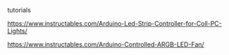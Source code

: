 
tutorials


https://www.instructables.com/Arduino-Led-Strip-Controller-for-Coll-PC-Lights/


https://www.instructables.com/Arduino-Controlled-ARGB-LED-Fan/